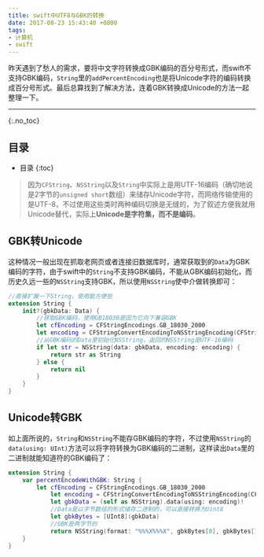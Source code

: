 ```yaml
---
title: swift中UTF8与GBK的转换
date: 2017-08-23 15:43:40 +0800
tags: 
- 计算机
- swift
---
```


昨天遇到了愁人的需求，要将中文字符转换成GBK编码的百分号形式，而swift不支持GBK编码，`String`里的`addPercentEncoding`也是将Unicode字符的编码转换成百分号形式。最后总算找到了解决方法，连着GBK转换成Unicode的方法一起整理一下。

<!-- more -->

---

{:.no_toc}
## 目录

* 目录
{:toc}

> 因为`CFString`、`NSString`以及`String`中实际上是用UTF-16编码（确切地说是2字节的`unsigned short`数组）来储存Unicode字符，而网络传输使用的是UTF-8，不过使用这些类时两种编码切换是无缝的，为了叙述方便我就用Unicode替代，实际上**Unicode是字符集，而不是编码**。

## GBK转Unicode

这种情况一般出现在抓取老网页或者连接旧数据库时，通常获取到的`Data`为GBK编码的字符，由于swift中的`String`不支持GBK编码，不能从GBK编码初始化，而历史久远一些的`NSString`支持GBK，所以使用`NSString`使中介做转换即可：

~~~ swift
//直接扩展一下String，使用能方便些
extension String {
    init?(gbkData: Data) {
        //获取GBK编码，使用GB18030是因为它向下兼容GBK
        let cfEncoding = CFStringEncodings.GB_18030_2000
        let encoding = CFStringConvertEncodingToNSStringEncoding(CFStringEncoding(cfEncoding.rawValue))
        //从GBK编码的Data里初始化NSString，返回的NSString是UTF-16编码
        if let str = NSString(data: gbkData, encoding: encoding) {
            return str as String
        } else {
            return nil
        }
    }
}
~~~

## Unicode转GBK

如上面所说的，`String`和`NSString`不能存GBK编码的字符，不过使用`NSString`的`data(using: UInt)`方法可以将字符转换为GBK编码的二进制，这样读出`Data`里的二进制就能知道符的GBK编码了：

~~~ swift
extension String {
    var percentEncodeWithGBK: String {
        let cfEncoding = CFStringEncodings.GB_18030_2000
            let encoding = CFStringConvertEncodingToNSStringEncoding(CFStringEncoding(cfEncoding.rawValue))
            let gbkData = (self as NSString).data(using: encoding)!
            //Data是以字节数组的形式储存二进制的，可以直接转换为Uint8
            let gbkBytes = [UInt8](gbkData)
            //GBK是两字节的
            return NSString(format: "%%%X%%%X", gbkBytes[0], gbkBytes[1]) as String
    }
}
~~~